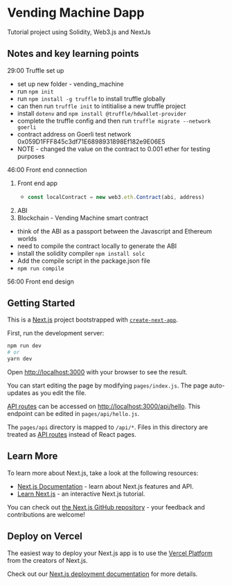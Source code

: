 # Vending Machine Dapp

Tutorial project using Solidity, Web3.js and NextJs

## Notes and key learning points

29:00 Truffle set up

- set up new folder - vending_machine
- run `npm init`
- run `npm install -g truffle` to install truffle globally
- can then run `truffle init` to intitialise a new truffle project
- install `dotenv` and `npm install @truffle/hdwallet-provider`
- complete the truffle config and then run `truffle migrate --network goerli`
- contract address on Goerli test network 0x059D1FFF845c3df71E6898931898Ef182e9E06E5
- NOTE - changed the value on the contract to 0.001 ether for testing purposes

46:00 Front end connection

1. Front end app
   - ```javascript
     const localContract = new web3.eth.Contract(abi, address)
     ```
2. ABI
3. Blockchain - Vending Machine smart contract

- think of the ABI as a passport between the Javascript and Ethereum worlds
- need to compile the contract locally to generate the ABI
- install the solidity compiler `npm install solc`
- Add the compile script in the package.json file
- `npm run compile`

56:00 Front end design

## Getting Started

This is a [Next.js](https://nextjs.org/) project bootstrapped with [`create-next-app`](https://github.com/vercel/next.js/tree/canary/packages/create-next-app).

First, run the development server:

```bash
npm run dev
# or
yarn dev
```

Open [http://localhost:3000](http://localhost:3000) with your browser to see the result.

You can start editing the page by modifying `pages/index.js`. The page auto-updates as you edit the file.

[API routes](https://nextjs.org/docs/api-routes/introduction) can be accessed on [http://localhost:3000/api/hello](http://localhost:3000/api/hello). This endpoint can be edited in `pages/api/hello.js`.

The `pages/api` directory is mapped to `/api/*`. Files in this directory are treated as [API routes](https://nextjs.org/docs/api-routes/introduction) instead of React pages.

## Learn More

To learn more about Next.js, take a look at the following resources:

- [Next.js Documentation](https://nextjs.org/docs) - learn about Next.js features and API.
- [Learn Next.js](https://nextjs.org/learn) - an interactive Next.js tutorial.

You can check out [the Next.js GitHub repository](https://github.com/vercel/next.js/) - your feedback and contributions are welcome!

## Deploy on Vercel

The easiest way to deploy your Next.js app is to use the [Vercel Platform](https://vercel.com/new?utm_medium=default-template&filter=next.js&utm_source=create-next-app&utm_campaign=create-next-app-readme) from the creators of Next.js.

Check out our [Next.js deployment documentation](https://nextjs.org/docs/deployment) for more details.
